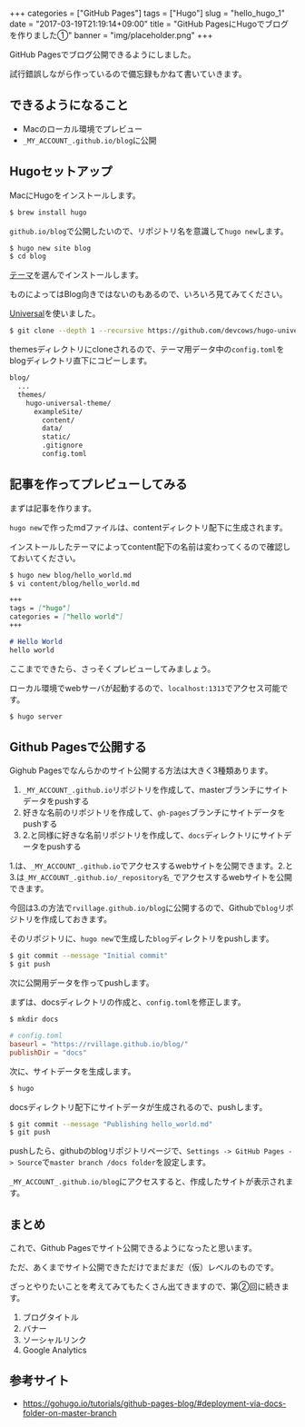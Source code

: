 +++
categories = ["GitHub Pages"]
tags = ["Hugo"]
slug = "hello_hugo_1"
date = "2017-03-19T21:19:14+09:00"
title = "GitHub PagesにHugoでブログを作りました①"
banner = "img/placeholder.png"
+++


GitHub Pagesでブログ公開できるようにしました。

試行錯誤しながら作っているので備忘録もかねて書いていきます。


## できるようになること
- Macのローカル環境でプレビュー
- `_MY_ACCOUNT_.github.io/blog`に公開


## Hugoセットアップ
MacにHugoをインストールします。

```sh
$ brew install hugo
```

`github.io/blog`で公開したいので、リポジトリ名を意識して`hugo new`します。

```sh
$ hugo new site blog
$ cd blog
```

[テーマ](http://themes.gohugo.io/)を選んでインストールします。

ものによってはBlog向きではないのもあるので、いろいろ見てみてください。

[Universal](http://themes.gohugo.io/hugo-universal-theme/)を使いました。

```sh
$ git clone --depth 1 --recursive https://github.com/devcows/hugo-universal-theme.git themes
```

themesディレクトリにcloneされるので、テーマ用データ中の`config.toml`をblogディレクトリ直下にコピーします。

```sh
blog/
  ...
  themes/
    hugo-universal-theme/
      exampleSite/
        content/
        data/
        static/
        .gitignore
        config.toml
```

## 記事を作ってプレビューしてみる
まずは記事を作ります。

`hugo new`で作ったmdファイルは、contentディレクトリ配下に生成されます。

インストールしたテーマによってcontent配下の名前は変わってくるので確認しておいてください。

```sh
$ hugo new blog/hello_world.md
$ vi content/blog/hello_world.md
```

```md
+++
tags = ["hugo"]
categories = ["hello world"]
+++

# Hello World
hello world
```

ここまでできたら、さっそくプレビューしてみましょう。

ローカル環境でwebサーバが起動するので、`localhost:1313`でアクセス可能です。

```sh
$ hugo server
```

## Github Pagesで公開する
Gighub Pagesでなんらかのサイト公開する方法は大きく3種類あります。

1. `_MY_ACCOUNT_.github.io`リポジトリを作成して、masterブランチにサイトデータをpushする
2. 好きな名前のリポジトリを作成して、`gh-pages`ブランチにサイトデータをpushする
3. 2.と同様に好きな名前リポジトリを作成して、`docs`ディレクトリにサイトデータをpushする

1.は、`_MY_ACCOUNT_.github.io`でアクセスするwebサイトを公開できます。2.と3.は`_MY_ACCOUNT_.github.io/_repository名_`でアクセスするwebサイトを公開できます。

今回は3.の方法で`rvillage.github.io/blog`に公開するので、Githubで`blog`リポジトリを作成しておきます。

そのリポジトリに、`hugo new`で生成した`blog`ディレクトリをpushします。

```sh
$ git commit --message "Initial commit"
$ git push
```

次に公開用データを作ってpushします。

まずは、docsディレクトリの作成と、`config.toml`を修正します。

```sh
$ mkdir docs
```

```toml:config.toml
# config.toml
baseurl = "https://rvillage.github.io/blog/"
publishDir = "docs"
```

次に、サイトデータを生成します。

```sh
$ hugo
```

docsディレクトリ配下にサイトデータが生成されるので、pushします。

```sh
$ git commit --message "Publishing hello_world.md"
$ git push
```

pushしたら、githubのblogリポジトリページで、`Settings -> GitHub Pages -> Source`で`master branch /docs folder`を設定します。

`_MY_ACCOUNT_.github.io/blog`にアクセスすると、作成したサイトが表示されます。

## まとめ
これで、Github Pagesでサイト公開できるようになったと思います。

ただ、あくまでサイト公開できただけでまだまだ（仮）レベルのものです。

ざっとやりたいことを考えてみてもたくさん出てきますので、第②回に続きます。

1. ブログタイトル
2. バナー
3. ソーシャルリンク
4. Google Analytics

## 参考サイト
- https://gohugo.io/tutorials/github-pages-blog/#deployment-via-docs-folder-on-master-branch
